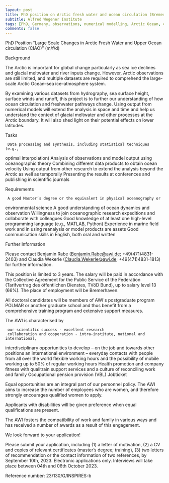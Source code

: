 ```yaml
---
layout: post
title: PhD position on Arctic fresh water and ocean circulation (Bremerhaven, Germany)
subtitle: Alfred Wegener Institute
tags: [PhD, Germany, observations, numerical modelling, Arctic Ocean, climate change]
comments: false
---
```

PhD Position “Large Scale Changes in Arctic Fresh Water and Upper Ocean
circulation (CIAO)” (m/f/d)

Background

The Arctic is important for global change particularly as sea ice declines and
glacial meltwater and river inputs change. However, Arctic observations are
still limited, and multiple datasets are required to comprehend the large-scale
Arctic Ocean–sea ice–atmosphere system.


By examining various datasets from hydrography, sea surface height, surface
winds and runoff, this project is to further our understanding of how ocean
circulation and freshwater pathways change. Using output from numerical models
will extend the analysis in space and time and help us understand the context of
glacial meltwater and other processes at the Arctic boundary. It will also shed
light on their potential effects on lower latitudes.

Tasks

     Data processing and synthesis, including statistical techniques (e.g.,
optimal interpolation)
     Analysis of observations and model output using oceanographic theory
     Combining different data products to obtain ocean velocity
     Using output from other research to extend the analysis beyond the Arctic as
well as temporally
     Presenting the results at conferences and publishing in scientific journals



Requirements

     A good Master’s degree or the equivalent in physical oceanography or
environmental science
     A good understanding of ocean dynamics and observation
     Willingness to join oceanographic research expeditions and collaborate with
colleagues
     Good knowledge of at least one high-level programming language (e.g.,
MATLAB, Python)
     Experience in marine field work and in using reanalysis or model products
are assets
     Good communication skills in English, both oral and written



Further Information

Please contact Benjamin Rabe (Benjamin.Rabe@awi.de; +49(471)4831-2403) and
Claudia Wekerle (Claudia.Wekerle@awi.de; +49(471)4831-1813) for further
information.

This position is limited to 3 years. The salary will be paid in accordance with
the Collective Agreement for the Public Service of the Federation (Tarifvertrag
des öffentlichen Dienstes, TVöD Bund), up to salary level 13 (66%). The place of
employment will be Bremerhaven.

All doctoral candidates will be members of AWI's postgraduate program POLMAR or
another graduate school and thus benefit from a comprehensive training program
and extensive support measures.

The AWI is characterised by

     our scientific success - excellent research
     collaboration and cooperation - intra-institute, national and international,
interdisciplinary
     opportunities to develop – on the job and towards other positions
     an international environment – everyday contacts with people from all over
the world
     flexible working hours and the possibility of mobile working up to 50% of
regular working hours
     Health promotion and company fitness with qualitrain
     support services and a culture of reconciling work and family
     Occupational pension provision (VBL)
     Jobticket



Equal opportunities are an integral part of our personnel policy. The AWI aims
to increase the number of employees who are women, and therefore strongly
encourages qualified women to apply.

Applicants with disabilities will be given preference when equal qualifications
are present.

The AWI fosters the compatibility of work and family in various ways and has
received a number of awards as a result of this engagement.

We look forward to your application!

Please submit your application, including (1) a letter of motivation, (2) a CV
and copies of relevant certificates (master’s degree; training), (3) two letters
of recommendation or the contact information of two references, by September
10th, 2023. Electronic applications only.
Interviews will take place between 04th and 06th October 2023.

Reference number: 23/130/G/INSPIRES-b
